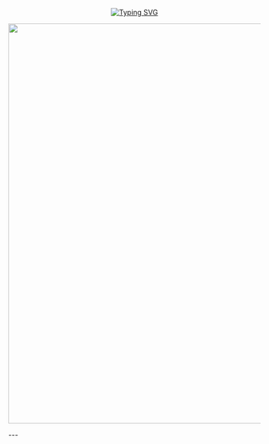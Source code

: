 <p align="center">
<a href="https://git.io/typing-svg"><img src="https://readme-typing-svg.demolab.com?font=Fira+Code&weight=650&size=40&pause=1000&color=F75722&width=435&lines=Created+by+Miracle-mmp" alt="Typing SVG" /></a>
</p>
<p align="center">
  <img src="https://files.catbox.moe/odekje.jpg
     " width="800"/>
</p>
---

